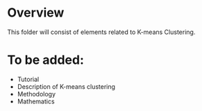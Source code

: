 # Overview

This folder will consist of elements related to K-means Clustering. 

# To be added:
* Tutorial
* Description of K-means clustering
* Methodology
* Mathematics
